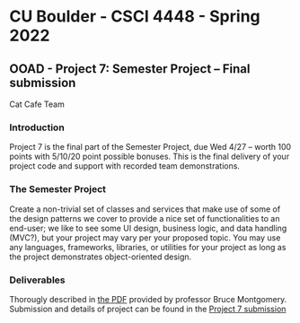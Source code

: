 # CU Boulder - CSCI 4448 - Spring 2022
## OOAD - Project 7: Semester Project –  Final submission
Cat Cafe Team

### Introduction
Project 7 is the final part of the Semester Project, due Wed 4/27 – worth 100 points with 5/10/20 point 
possible bonuses. This is the final delivery of your project code and support with recorded team 
demonstrations.

### The Semester Project
Create a non-trivial set of classes and services that make use of some of the design patterns we cover to provide a nice set of functionalities to an end-user; we like to see some UI design, business logic, and data handling (MVC?), but your project may vary per your proposed topic. You may use any languages, 
frameworks, libraries, or utilities for your project as long as the project demonstrates object-oriented design.

### Deliverables
Thorougly described in [the PDF](https://github.com/ramirez-gabriela27/CatCafe/blob/master/Proj7%20Deliverables/OOAD%20Project%207.pdf) provided by professor Bruce Montgomery.
Submission and details of project can be found in the [Project 7 submission](https://github.com/ramirez-gabriela27/CatCafe/)
